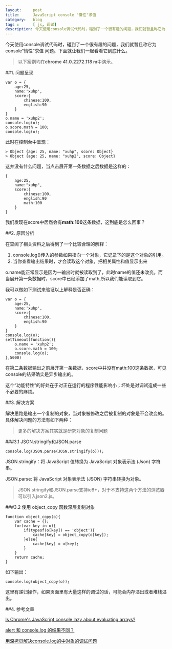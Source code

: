 ```yaml
---
layout:     post
title:      JavaScript console "惰性"求值
category:   blog
tags :      [ js, 调试]
description: 今天使用console调试代码时，碰到了一个很有趣的问题，我们就暂且称它为 console“惰性”求值 问题。下面就让我们一起看看它到底什么。
---
```


今天使用console调试代码时，碰到了一个很有趣的问题，我们就暂且称它为 console“惰性”求值 问题。下面就让我们一起看看它到底什么。

> 以下案例均在**chrome 41.0.2272.118 m**中演示。

##1. 问题呈现

	var o = {
		age:25,
		name:'xuhp',
		score:{
			chinese:100,
			english:90
		}
	}
	o.name = 'xuhp2';
	console.log(o);
	o.score.math = 100;
	console.log(o);

此时在控制台中呈现：

	> Object {age: 25, name: "xuhp", score: Object}
	> Object {age: 25, name: "xuhp2", score: Object}

这并没有什么问题，当点击展开第一条数据之后数据是这样的：

	{
		age:25,
		name:"xuhp",
		score:{
			chinese:100,
			english:90
			math:100
		}
	}

我们发现在score中居然会有**math:100**这条数据，这到底是怎么回事？

##2. 原因分析

在查阅了相关资料之后得到了一个比较合理的解释：

1. console.log()传入的参数如果指向一个对象，它记录下的是这个对象的引用。
2. 当你查看输出结果时，才会读取这个对象，把相关属性和值显示出来

o.name能正常显示是因为一输出时就被读取到了，此时name的值还未改变。而当展开第一条数据时，score中已经添加了math,所以我们能读取到它。

我可以做如下测试来验证以上解释是否正确：

	var o = {
		age:25,
		name:'xuhp',
		score:{
			chinese:100,
			english:90
		}
	}
	console.log(o);
	setTimeout(function(){
		o.name = 'xuhp2';
		o.score.math = 100;
		console.log(o);
	},5000)

在第二条数据输出之前展开第一条数据，score中并没有math:100这条数据，可见console的结果确实是异步输出的。

这个“功能特性”的好处在于对正在运行的程序性能影响小；坏处是对调试造成一些不必要的麻烦。

##3. 解决方案

解决思路是输出一个复制的对象，当对象被修改之后被复制的对象是不会改变的。具体解决问题的方法有如下两种：

> 更多的解决方案其实就是研究对象的复制问题

###3.1 JSON.stringify和JSON.parse

	console.log(JSON.parse(JOSN.stringify(o)));

JSON.stringify：将 JavaScript 值转换为 JavaScript 对象表示法 (Json) 字符串。

JSON.parse: 将 JavaScript 对象表示法 (JSON) 字符串转换为对象。

> JSON.stringify和JSON.parse支持ie8+，对于不支持这两个方法的浏览器可以引入json2.js。

###3.2 使用 object_copy 函数深层复制对象

	function object_copy(o){
		var cache = {};
		for(var key in o){
			if(typeof(o[key]) == 'object'){
				cache[key] = object_copy(o[key]);
			}else{
				cache[key] = o[key];
			}
		}
		return cache;
	}

如下输出：

	console.log(object_copy(o));

这里有递归操作，如果页面里有大量这样的调试的话，可能会内存溢出或者堆栈溢出。

##4. 参考文章

[Is Chrome's JavaScript console lazy about evaluating arrays?](http://stackoverflow.com/questions/4057440/is-chromes-javascript-console-lazy-about-evaluating-arrays)

[alert 和 console.log 的结果不同？](http://www.zhihu.com/question/20507212)

[用深拷贝解决console.log的中对象的调试问题](http://iwebcode.iteye.com/blog/1791131)


















